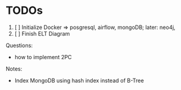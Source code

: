 # TODOs


1. [ ] Initialize Docker => posgresql, airflow, mongoDB; later: neo4j, 
2. [ ] Finish ELT Diagram

Questions:
- how to implement 2PC


Notes:
- Index MongoDB using hash index instead of B-Tree

